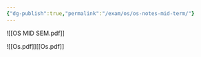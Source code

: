 ```yaml
---
{"dg-publish":true,"permalink":"/exam/os/os-notes-mid-term/"}
---
```


![[OS MID SEM.pdf]]

![[Os.pdf]][[Os.pdf]]
